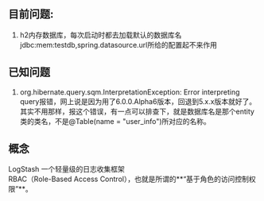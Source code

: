 ## 目前问题:

1. h2内存数据库，每次启动时都去加载默认的数据库名jdbc:mem:testdb,spring.datasource.url所给的配置起不来作用

## 已知问题
1. org.hibernate.query.sqm.InterpretationException: Error interpreting query报错，网上说是因为用了6.0.0.Alpha6版本，回退到5.x.x版本就好了。其实不用那样，报这个错误，有一点可以排查下，就是数据库名是那个entity类的类名，不是@Table(name = "user_info")所对应的名称。


## 概念
LogStash 一个轻量级的日志收集框架  
RBAC（Role-Based Access Control），也就是所谓的**“基于角色的访问控制权限”**。